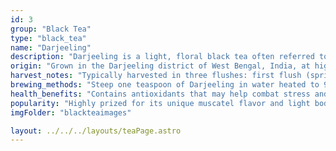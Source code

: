 ```yaml
---
id: 3
group: "Black Tea"
type: "black_tea"
name: "Darjeeling"
description: "Darjeeling is a light, floral black tea often referred to as the 'Champagne of Teas.'"
origin: "Grown in the Darjeeling district of West Bengal, India, at high altitudes."
harvest_notes: "Typically harvested in three flushes: first flush (spring), second flush (summer), and autumn flush."
brewing_methods: "Steep one teaspoon of Darjeeling in water heated to 90°C-95°C (194°F-203°F) for 2-3 minutes for a delicate brew."
health_benefits: "Contains antioxidants that may help combat stress and promote healthy digestion."
popularity: "Highly prized for its unique muscatel flavor and light body."
imgFolder: "blackteaimages"

layout: ../../../layouts/teaPage.astro
---
```

